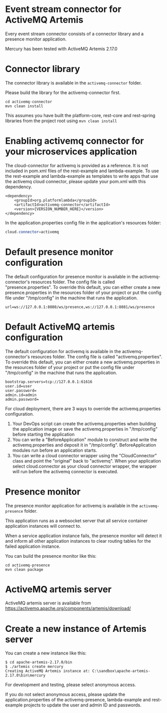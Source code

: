 # Event stream connector for ActiveMQ Artemis

Every event stream connector consists of a connector library and a presence monitor application.

Mercury has been tested with ActiveMQ Artemis 2.17.0

# Connector library

The connector library is available in the `activemq-connector` folder.

Please build the library for the activemq-connector first.

```
cd activemq-connector
mvn clean install
```

This assumes you have built the platform-core, rest-core and rest-spring libraries from the project root using `mvn clean install`

# Enabling activemq connector for your microservices application

The cloud-connector for activemq is provided as a reference. It is not included in pom.xml files of the rest-example and lambda-example. To use the rest-example and lambda-example as templates to write apps that use the activemq cloud connector, please update your pom.xml with this dependency.

```
<dependency>
    <groupId>org.platformlambda</groupId>
    <artifactId>activemq-connector</artifactId>
    <version>{VERSION_NUMBER_HERE}</version>
</dependency>
```

In the application.properties config file in the application's resources folder:
```java
cloud.connector=activemq
```

# Default presence monitor configuration

The default configuration for presence monitor is available in the activemq-connector's resources folder. The config file is called "presence.properties". To override this default, you can either create a new presence.properties in the resources folder of your project or put the config file under "/tmp/config" in the machine that runs the application.

```
url=ws://127.0.0.1:8080/ws/presence,ws://127.0.0.1:8081/ws/presence
```

# Default ActiveMQ artemis configuration

The default configuration for activemq is available in the activemq-connector's resources folder. The config file is called "activemq.properties". To override this default, you can either create a new activemq.properties in the resources folder of your project or put the config file under "/tmp/config" in the machine that runs the application.

```
bootstrap.servers=tcp://127.0.0.1:61616
user.id=user
user.password=
admin.id=admin
admin.password=
```

For cloud deployment, there are 3 ways to override the activemq.properties configuration.

1. Your DevOps script can create the activemq.properties when building the application image or save the activemq.properties in "/tmp/config" before starting the application
2. You can write a "BeforeApplication" module to construct and write the activemq.properties and deposit it in "/tmp/config". BeforeApplication modules run before an application starts.
3. You can write a cloud connector wrapper using the "CloudConnector" class and point the "original" back to "activemq". When your application select cloud.connector as your cloud connector wrapper, the wrapper will run before the activemq connector is executed.

# Presence monitor

The presence monitor application for activemq is available in the `activemq-presence` folder.

This application runs as a websocket server that all service container application instances will connect to.

When a service application instance fails, the presence monitor will detect it and inform all other application instances to clear routing tables for the failed application instance.

You can build the presence monitor like this:

```
cd activemq-presence
mvn clean package
```

# ActiveMQ artemis server

ActiveMQ artemis server is available from https://activemq.apache.org/components/artemis/download/

# Create a new instance of Artemis server

You can create a new instance like this:

```
$ cd apache-artemis-2.17.0/bin
$ ./artemis create mercury
Creating ActiveMQ Artemis instance at: C:\sandbox\apache-artemis-2.17.0\bin\mercury
```

For development and testing, please select anonymous access.

If you do not select anonymous access, please update the application.properties of the activemq-presence, lambda-example and rest-example projects to update the user and admin ID and passwords.
